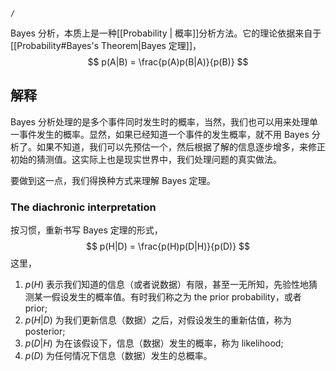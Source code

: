 ```ActivityHistory
/
```
Bayes 分析，本质上是一种[[Probability | 概率]]分析方法。它的理论依据来自于 [[Probability#Bayes's Theorem|Bayes 定理]]，
$$
p(A|B) = \frac{p(A)p(B|A)}{p(B)}
$$

## 解释
Bayes 分析处理的是多个事件同时发生时的概率，当然，我们也可以用来处理单一事件发生的概率。显然，如果已经知道一个事件的发生概率，就不用 Bayes 分析了。如果不知道，我们可以先预估一个，然后根据了解的信息逐步增多，来修正初始的猜测值。这实际上也是现实世界中，我们处理问题的真实做法。

要做到这一点，我们得换种方式来理解 Bayes 定理。

### The diachronic interpretation
按习惯，重新书写 Bayes 定理的形式，
$$
p(H|D) = \frac{p(H)p(D|H)}{p(D)}
$$
这里，
1.  $p(H)$ 表示我们知道的信息（或者说数据）有限，甚至一无所知，先验性地猜测某一假设发生的概率值。有时我们称之为 the prior probability，或者 prior;
1.  $p(H|D)$ 为我们更新信息（数据）之后，对假设发生的重新估值，称为 posterior;
1.  $p(D|H)$ 为在该假设下，信息（数据）发生的概率，称为 likelihood;
1.  $p(D)$ 为任何情况下信息（数据）发生的总概率。
